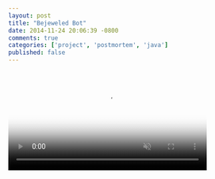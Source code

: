 ```yaml
---
layout: post
title: "Bejeweled Bot"
date: 2014-11-24 20:06:39 -0800
comments: true
categories: ['project', 'postmortem', 'java']
published: false
---
```

<video muted autoplay loop width="400px" poster="https://s3.amazonaws.com/jasonjlblog/bejeweledbot.jpg">
    <source src="https://s3.amazonaws.com/jasonjlblog/bejeweledbot.mp4" type="video/mp4">
    <source src="https://s3.amazonaws.com/jasonjlblog/bejeweledbot.webm" type="video/webm">
    <img src="https://s3.amazonaws.com/jasonjlblog/bejeweledbot.jpg">
</video>

